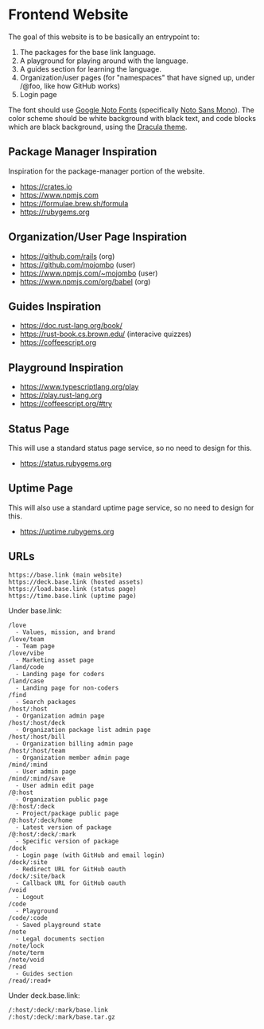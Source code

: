 # Frontend Website

The goal of this website is to be basically an entrypoint to:

1. The packages for the base link language.
1. A playground for playing around with the language.
1. A guides section for learning the language.
1. Organization/user pages (for "namespaces" that have signed up, under
   /@foo, like how GitHub works)
1. Login page

The font should use [Google Noto Fonts](https://fonts.google.com/noto)
(specifically
[Noto Sans Mono](https://fonts.google.com/noto/specimen/Noto+Sans+Mono)).
The color scheme should be white background with black text, and code
blocks which are black background, using the
[Dracula theme](https://draculatheme.com).

## Package Manager Inspiration

Inspiration for the package-manager portion of the website.

- https://crates.io
- https://www.npmjs.com
- https://formulae.brew.sh/formula
- https://rubygems.org

## Organization/User Page Inspiration

- https://github.com/rails (org)
- https://github.com/mojombo (user)
- https://www.npmjs.com/~mojombo (user)
- https://www.npmjs.com/org/babel (org)

## Guides Inspiration

- https://doc.rust-lang.org/book/
- https://rust-book.cs.brown.edu/ (interacive quizzes)
- https://coffeescript.org

## Playground Inspiration

- https://www.typescriptlang.org/play
- https://play.rust-lang.org
- https://coffeescript.org/#try

## Status Page

This will use a standard status page service, so no need to design for
this.

- https://status.rubygems.org

## Uptime Page

This will also use a standard uptime page service, so no need to design
for this.

- https://uptime.rubygems.org

## URLs

```
https://base.link (main website)
https://deck.base.link (hosted assets)
https://load.base.link (status page)
https://time.base.link (uptime page)
```

Under base.link:

```
/love
  - Values, mission, and brand
/love/team
  - Team page
/love/vibe
  - Marketing asset page
/land/code
  - Landing page for coders
/land/case
  - Landing page for non-coders
/find
  - Search packages
/host/:host
  - Organization admin page
/host/:host/deck
  - Organization package list admin page
/host/:host/bill
  - Organization billing admin page
/host/:host/team
  - Organization member admin page
/mind/:mind
  - User admin page
/mind/:mind/save
  - User admin edit page
/@:host
  - Organization public page
/@:host/:deck
  - Project/package public page
/@:host/:deck/home
  - Latest version of package
/@:host/:deck/:mark
  - Specific version of package
/dock
  - Login page (with GitHub and email login)
/dock/:site
  - Redirect URL for GitHub oauth
/dock/:site/back
  - Callback URL for GitHub oauth
/void
  - Logout
/code
  - Playground
/code/:code
  - Saved playground state
/note
  - Legal documents section
/note/lock
/note/term
/note/void
/read
  - Guides section
/read/:read+
```

Under deck.base.link:

```
/:host/:deck/:mark/base.link
/:host/:deck/:mark/base.tar.gz
```

